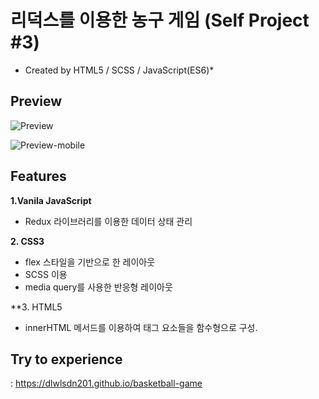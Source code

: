 # 리덕스를 이용한 농구 게임 (Self Project #3)
  * Created by HTML5 / SCSS / JavaScript(ES6)*

## **Preview**
<wide>
 
![Preview](https://user-images.githubusercontent.com/53039583/112788307-8f155980-9095-11eb-971c-b8bf4b05a791.png)


<mobile>
 
![Preview-mobile](https://user-images.githubusercontent.com/53039583/112788814-aa349900-9096-11eb-8ee0-81873e3f9545.png)



## **Features**
**1.Vanila JavaScript**
  - Redux 라이브러리를 이용한 데이터 상태 관리
  
  
**2. CSS3**
  - flex 스타일을 기반으로 한 레이아웃
  - SCSS 이용 
  - media query를 사용한 반응형 레이아웃 
  
**3. HTML5
  - innerHTML 메서드를 이용하여 태그 요소들을 함수형으로 구성.
  
  
 ## **Try to experience**
  : https://dlwlsdn201.github.io/basketball-game


